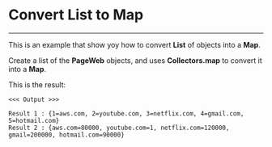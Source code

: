 
# Convert List to Map
---

This is an example that show yoy how to convert **List** of objects into a **Map**.

Create a list of the **PageWeb** objects, and uses **Collectors.map** to convert it into a **Map**.

This is the result:
```
<<< Output >>>

Result 1 : {1=aws.com, 2=youtube.com, 3=netflix.com, 4=gmail.com, 5=hotmail.com}
Result 2 : {aws.com=80000, youtube.com=1, netflix.com=120000, gmail=200000, hotmail.com=90000}
```


